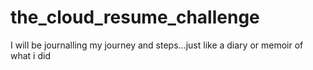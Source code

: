 # the_cloud_resume_challenge

I will be journalling my journey and steps...just like a diary or memoir of what i did
